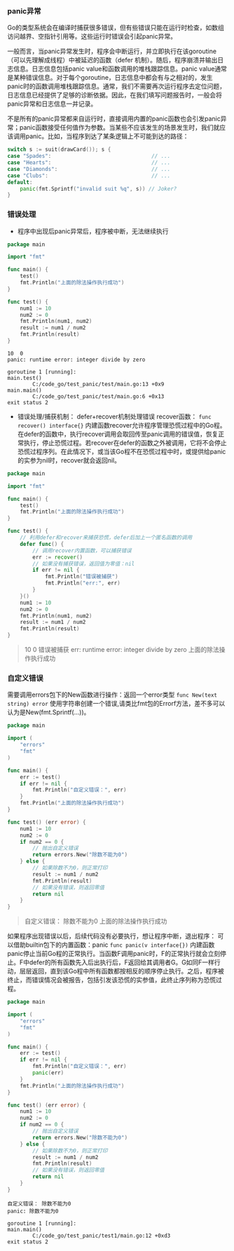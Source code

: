 ### panic异常
Go的类型系统会在编译时捕获很多错误，但有些错误只能在运行时检查，如数组访问越界、空指针引用等。这些运行时错误会引起panic异常。

一般而言，当panic异常发生时，程序会中断运行，并立即执行在该goroutine（可以先理解成线程）中被延迟的函数（defer 机制）。随后，程序崩溃并输出日志信息。日志信息包括panic value和函数调用的堆栈跟踪信息。panic value通常是某种错误信息。对于每个goroutine，日志信息中都会有与之相对的，发生panic时的函数调用堆栈跟踪信息。通常，我们不需要再次运行程序去定位问题，日志信息已经提供了足够的诊断依据。因此，在我们填写问题报告时，一般会将panic异常和日志信息一并记录。

不是所有的panic异常都来自运行时，直接调用内置的panic函数也会引发panic异常；panic函数接受任何值作为参数。当某些不应该发生的场景发生时，我们就应该调用panic。比如，当程序到达了某条逻辑上不可能到达的路径：
```Go
switch s := suit(drawCard()); s {
case "Spades":                                // ...
case "Hearts":                                // ...
case "Diamonds":                              // ...
case "Clubs":                                 // ...
default:
    panic(fmt.Sprintf("invalid suit %q", s)) // Joker?
}
```

### 错误处理

- 程序中出现后panic异常后，程序被中断，无法继续执行
```Go
package main

import "fmt"

func main() {
	test()
	fmt.Println("上面的除法操作执行成功")
}

func test() {
	num1 := 10
	num2 := 0
    fmt.Println(num1, num2)
	result := num1 / num2
	fmt.Println(result)
}
```
```
10  0
panic: runtime error: integer divide by zero

goroutine 1 [running]:
main.test()
        C:/code_go/test_panic/test/main.go:13 +0x9
main.main()
        C:/code_go/test_panic/test/main.go:6 +0x13
exit status 2
```

- 错误处理/捕获机制：
defer+recover机制处理错误
recover函数：
`func recover() interface{}`
内建函数recover允许程序管理恐慌过程中的Go程。在defer的函数中，执行recover调用会取回传至panic调用的错误值，恢复正常执行，停止恐慌过程。若recover在defer的函数之外被调用，它将不会停止恐慌过程序列。在此情况下，或当该Go程不在恐慌过程中时，或提供给panic的实参为nil时，recover就会返回nil。
```Go
package main

import "fmt"

func main() {
	test()
	fmt.Println("上面的除法操作执行成功")
}

func test() {
	// 利用defer和recover来捕获恐慌，defer后加上一个匿名函数的调用
	defer func() {
		// 调用recover内置函数，可以捕获错误
		err := recover()
		// 如果没有捕获错误，返回值为零值：nil
		if err != nil {
			fmt.Println("错误被捕获")
			fmt.Println("err:", err)
		}
	}()
	num1 := 10
	num2 := 0
	fmt.Println(num1, num2)
	result := num1 / num2
	fmt.Println(result)
}
```
> 10 0
> 错误被捕获
> err: runtime error: integer divide by zero
> 上面的除法操作执行成功


### 自定义错误
需要调用errors包下的New函数进行操作：返回一个error类型
`func New(text string) error`
使用字符串创建一个错误,请类比fmt包的Errorf方法，差不多可以认为是New(fmt.Sprintf(...))。
```Go
package main

import (
	"errors"
	"fmt"
)

func main() {
	err := test()
	if err != nil {
		fmt.Println("自定义错误：", err)
	}
	fmt.Println("上面的除法操作执行成功")
}

func test() (err error) {
	num1 := 10
	num2 := 0
	if num2 == 0 {
		// 抛出自定义错误
		return errors.New("除数不能为0")
	} else {
		// 如果除数不为0，则正常打印
		result := num1 / num2
		fmt.Println(result)
		// 如果没有错误，则返回零值
		return nil
	}
}
```
> 自定义错误： 除数不能为0
> 上面的除法操作执行成功

如果程序出现错误以后，后续代码没有必要执行，想让程序中断，退出程序：
可以借助builtin包下的内置函数：panic
`func panic(v interface{})`
内建函数panic停止当前Go程的正常执行。当函数F调用panic时，F的正常执行就会立刻停止。F中defer的所有函数先入后出执行后，F返回给其调用者G。G如同F一样行动，层层返回，直到该Go程中所有函数都按相反的顺序停止执行。之后，程序被终止，而错误情况会被报告，包括引发该恐慌的实参值，此终止序列称为恐慌过程。
```Go
package main

import (
	"errors"
	"fmt"
)

func main() {
	err := test()
	if err != nil {
		fmt.Println("自定义错误：", err)
		panic(err)
	}
	fmt.Println("上面的除法操作执行成功")
}

func test() (err error) {
	num1 := 10
	num2 := 0
	if num2 == 0 {
		// 抛出自定义错误
		return errors.New("除数不能为0")
	} else {
		// 如果除数不为0，则正常打印
		result := num1 / num2
		fmt.Println(result)
		// 如果没有错误，则返回零值
		return nil
	}
}
```
```
自定义错误： 除数不能为0
panic: 除数不能为0

goroutine 1 [running]:
main.main()
        C:/code_go/test_panic/test1/main.go:12 +0xd3
exit status 2
```